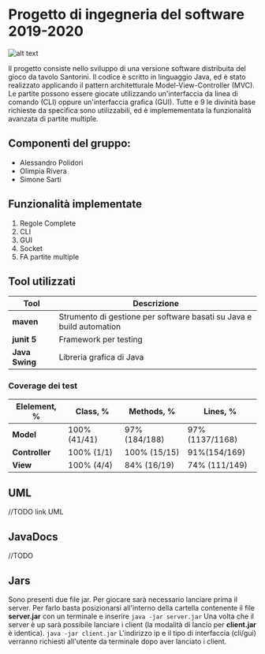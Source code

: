 # Progetto di ingegneria del software 2019-2020
![alt text](https://images-na.ssl-images-amazon.com/images/I/91irtho0CNL._SL1500_.jpg)

Il progetto consiste nello sviluppo di una versione software distribuita del gioco da tavolo Santorini.
Il codice è scritto in linguaggio Java, ed è stato realizzato applicando il pattern architetturale Model-View-Controller (MVC).
Le partite possono essere giocate utilizzando un'interfaccia da linea di comando (CLI) oppure un'interfaccia grafica (GUI).
Tutte e 9 le divinità base richieste da specifica sono utilizzabili, ed è implemementata la funzionalità avanzata di partite multiple. 


## Componenti del gruppo:
* Alessandro Polidori
* Olimpia Rivera
* Simone Sarti


## Funzionalità implementate
1. Regole Complete
2. CLI
3. GUI
4. Socket
5. FA partite multiple


## Tool utilizzati
|Tool            |Descrizione|
|----------------|-----------|
|__maven__|Strumento di gestione per software basati su Java e build automation|
|__junit 5__|Framework per testing|
|__Java Swing__|Libreria grafica di Java|

### Coverage dei test
|Elelement, %|Class, %|Methods, %| Lines, %|
|------------|--------|----------|---------|
|__Model__|100% (41/41)|97% (184/188)| 97% (1137/1168)|
|__Controller__|100% (1/1)|100% (15/15)|91%(154/169)|
|__View__|100% (4/4)| 84% (16/19)| 74% (111/149)|


## UML
//TODO link UML


## JavaDocs
//TODO 


## Jars
Sono presenti due file jar.
Per giocare sarà necessario lanciare prima il server. Per farlo basta posizionarsi all'interno della cartella contenente il file **server.jar** con un terminale e inserire
`java -jar server.jar`
Una volta che il server è up sarà possibile lanciare i client (la modalità di lancio per **client.jar** è identica).
`java -jar client.jar`
L'indirizzo ip e il tipo di interfaccia (cli/gui) verranno richiesti all'utente da terminale dopo aver lanciato i client.





